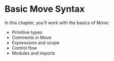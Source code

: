# Basic Move Syntax

In this chapter, you'll work with the basics of Move:

* Primitive types
* Comments in Move
* Expressions and scope
* Control flow
* Modules and imports